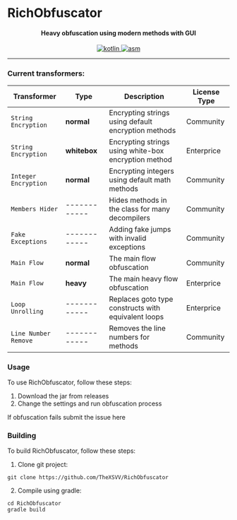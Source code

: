 # RichObfuscator

<h4 align="center">
    Heavy obfuscation using modern methods with GUI
</h4>

<div align="center">
    <a href="https://kotlinlang.org">
        <img alt="kotlin" src="https://img.shields.io/badge/Language-Kotlin-7f52ff">
    </a>
    <a href="https://asm.ow2.io">
        <img alt="asm" src="https://img.shields.io/badge/API-ASM-blue">
    </a>
</div>

---

### Current transformers:

| Transformer          | Type         | Description                                          | License Type |
|----------------------|--------------|------------------------------------------------------|--------------|
| `String Encryption`  | **normal**   | Encrypting strings using default encryption methods  | Community    |
| `String Encryption`  | **whitebox** | Encrypting strings using white-box encryption method | Enterprice   |
| `Integer Encryption` | **normal**   | Encrypting integers using default math methods       | Community    |
| `Members Hider`      | ------------ | Hides methods in the class for many decompilers      | Community    |
| `Fake Exceptions`    | ------------ | Adding fake jumps with invalid exceptions            | Community    |
| `Main Flow`          | **normal**   | The main flow obfuscation                            | Community    |
| `Main Flow`          | **heavy**    | The main heavy flow obfuscation                      | Enterprice   |
| `Loop Unrolling`     | ------------ | Replaces goto type constructs with equivalent loops  | Enterprice   |
| `Line Number Remove` | ------------ | Removes the line numbers for methods                 | Community    |

### Usage
To use RichObfuscator, follow these steps:

1. Download the jar from releases
2. Change the settings and run obfuscation process

If obfuscation fails submit the issue here

### Building
To build RichObfuscator, follow these steps:
1. Clone git project:
```
git clone https://github.com/TheXSVV/RichObfuscator
```
2. Compile using gradle:
```
cd RichObfuscator
gradle build
```
